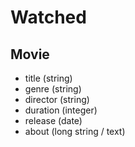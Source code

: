 # Watched

## Movie
* title (string)
* genre (string)
* director (string)
* duration (integer)
* release (date)
* about (long string / text)